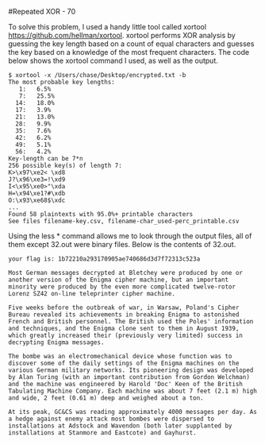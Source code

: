 #Repeated XOR - 70

To solve this problem, I used a handy little tool called xortool  https://github.com/hellman/xortool. xortool performs XOR analysis by guessing the key length based on a count of equal characters and guesses the key based on a knowledge of the most frequent characters. The code below shows the xortool command I used, as well as the output.

```
$ xortool -x /Users/chase/Desktop/encrypted.txt -b
The most probable key lengths:
   1:   6.5%
   7:   25.5%
  14:   18.0%
  17:   3.9%
  21:   13.0%
  28:   9.9%
  35:   7.6%
  42:   6.2%
  49:   5.1%
  56:   4.2%
Key-length can be 7*n
256 possible key(s) of length 7:
K>\x97\xe2< \xd8
J?\x96\xe3=!\xd9
I<\x95\xe0>"\xda
H=\x94\xe1?#\xdb
O:\x93\xe68$\xdc
...
Found 58 plaintexts with 95.0%+ printable characters
See files filename-key.csv, filename-char_used-perc_printable.csv

```

Using the less * command allows me to look through the output files, all of them except 32.out were binary files. Below is the contents of 32.out.

```
your flag is: 1b72210a293170905ae740686d3d7f72313c523a

Most German messages decrypted at Bletchey were produced by one or another version of the Enigma cipher machine, but an important minority were produced by the even more complicated twelve-rotor Lorenz SZ42 on-line teleprinter cipher machine.

Five weeks before the outbreak of war, in Warsaw, Poland's Cipher Bureau revealed its achievements in breaking Enigma to astonished French and British personnel. The British used the Poles' information and techniques, and the Enigma clone sent to them in August 1939, which greatly increased their (previously very limited) success in decrypting Enigma messages.

The bombe was an electromechanical device whose function was to discover some of the daily settings of the Enigma machines on the various German military networks. Its pioneering design was developed by Alan Turing (with an important contribution from Gordon Welchman) and the machine was engineered by Harold 'Doc' Keen of the British Tabulating Machine Company. Each machine was about 7 feet (2.1 m) high and wide, 2 feet (0.61 m) deep and weighed about a ton.

At its peak, GC&CS was reading approximately 4000 messages per day. As a hedge against enemy attack most bombes were dispersed to installations at Adstock and Wavendon (both later supplanted by installations at Stanmore and Eastcote) and Gayhurst.
```